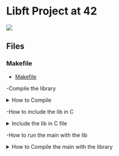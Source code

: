 <h1>Libft Project at 42</h1>

![](https://img.shields.io/badge/Grade-122-green)


## Files

### Makefile
- [Makefile](https://github.com/Anzohs/42_libft/blob/main/Makefile)


-Compile the library
<details>
  <summary>How to Compile</summary>
  
```bash
#compile 
make
#clean the .o files
make clean
#clean all the files and the library
make fclean
```

</details>

-How to include the lib in C
<details>
  <summary>Include the lib in C file</summary>
  
```C
//We include the header file
#include 'libft.h' 

//example with split
int  main(void)
{
  char **p = ft_split("Hello World", ' ');
}
```
</details>

-How to run the main with the lib
<details>
  <summary>How to Compile the main with the library</summary>
  
```bash
cc main.c libft.a
```

</details>
